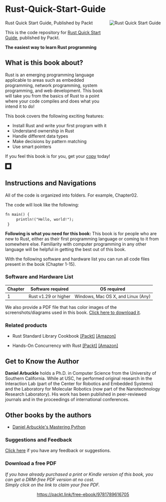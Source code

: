 # Rust-Quick-Start-Guide
Rust Quick Start Guide, Published by Packt
<a href="https://www.packtpub.com/application-development/rust-quick-start-guide?utm_source=github&utm_medium=repository&utm_campaign=9781789616705"><img src="https://www.packtpub.com/sites/default/files/cover%20-%20Copy_B12042.png" alt="Rust Quick Start Guide" height="256px" align="right"></a>

This is the code repository for [Rust Quick Start Guide](https://www.packtpub.com/application-development/rust-quick-start-guide?utm_source=github&utm_medium=repository&utm_campaign=9781789616705), published by Packt.

**The easiest way to learn Rust programming**

## What is this book about?
Rust is an emerging programming language applicable to areas such as embedded programming, network programming, system programming, and web development. This book will take you from the basics of Rust to a point where your code compiles and does what you intend it to do!

This book covers the following exciting features: 
* Install Rust and write your first program with it
* Understand ownership in Rust
* Handle different data types
* Make decisions by pattern matching
* Use smart pointers

If you feel this book is for you, get your [copy](https://www.amazon.com/dp/1789616700) today!

<a href="https://www.packtpub.com/?utm_source=github&utm_medium=banner&utm_campaign=GitHubBanner"><img src="https://raw.githubusercontent.com/PacktPublishing/GitHub/master/GitHub.png" 
alt="https://www.packtpub.com/" border="5" /></a>


## Instructions and Navigations
All of the code is organized into folders. For example, Chapter02.

The code will look like the following:
```
fn main() {
     println!("Hello, world!");
 }
```

**Following is what you need for this book:**
This book is for people who are new to Rust, either as their first programming language or coming to it from somewhere else. Familiarity with computer programming in any other language will be helpful in getting the best out of this book.

With the following software and hardware list you can run all code files present in the book (Chapter 1-15).

### Software and Hardware List

| Chapter  | Software required                   | OS required                        |
| -------- | ------------------------------------| -----------------------------------|
| 1        | Rust v1.29 or higher                | Windows, Mac OS X, and Linux (Any) |

We also provide a PDF file that has color images of the screenshots/diagrams used in this book. [Click here to download it](https://www.packtpub.com/sites/default/files/downloads/9781789616705_ColorImages.pdf).

### Related products <Other books you may enjoy>
* Rust Standard Library Cookbook [[Packt]](https://www.packtpub.com/application-development/rust-standard-library-cookbook?utm_source=github&utm_medium=repository&utm_campaign=9781788623926) [[Amazon]](https://www.amazon.com/dp/1788623924)

* Hands-On Concurrency with Rust [[Packt]](https://www.packtpub.com/application-development/hands-concurrency-rust?utm_source=github&utm_medium=repository&utm_campaign=9781788399975) [[Amazon]](https://www.amazon.com/dp/1788399978)

## Get to Know the Author
**Daniel Arbuckle**
holds a Ph.D. in Computer Science from the University of Southern California. While at USC, he performed original research in the Interaction Lab (part of the Center for Robotics and Embedded Systems) and the Laboratory for Molecular Robotics (now part of the Nanotechnology Research Laboratory). His work has been published in peer-reviewed journals and in the proceedings of international conferences.

## Other books by the authors
* [Daniel Arbuckle's Mastering Python](https://www.packtpub.com/application-development/daniel-arbuckle-mastering-python?utm_source=github&utm_medium=repository&utm_campaign=9781787283695)


### Suggestions and Feedback
[Click here](https://docs.google.com/forms/d/e/1FAIpQLSdy7dATC6QmEL81FIUuymZ0Wy9vH1jHkvpY57OiMeKGqib_Ow/viewform) if you have any feedback or suggestions.
### Download a free PDF

 <i>If you have already purchased a print or Kindle version of this book, you can get a DRM-free PDF version at no cost.<br>Simply click on the link to claim your free PDF.</i>
<p align="center"> <a href="https://packt.link/free-ebook/9781789616705">https://packt.link/free-ebook/9781789616705 </a> </p>
